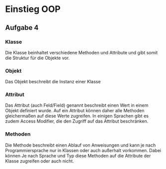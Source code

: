 # Einstieg OOP

## Aufgabe 4

### Klasse
Die Klasse beinhaltet verschiedene Methoden und Attribute
und gibt somit die Struktur für die Objekte vor.

### Objekt
Das Objekt beschreibt die Instanz einer Klasse

### Attribut
Das Attribut (auch Feld/Field) genannt beschreibt einen Wert in einem
Objekt definiert wurde. Auf ein Attribut können daher alle Methoden gleichermaßen
auf diese Werte zugreifen. In einigen Sprachen gibt es zudem Access Modifier, die den Zugriff auf
das Attribut beschränken.

### Methoden
Die Methode beschreibt einen Ablauf von Anweisungen und kann je nach
Programmiersprache nur in Klassen oder auch außerhalt vorkommen. Dabei können
Je nach Sprache und Typ diese Methoden auf die Attribute der Klasse zugreifen oder auch nicht.
